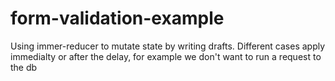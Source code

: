 # form-validation-example

Using immer-reducer to mutate state by writing drafts. Different cases apply immedialty or after the delay, for example we don't want to run a request to the db 
